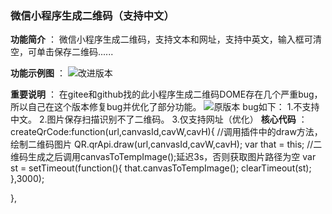 ###  **微信小程序生成二维码（支持中文）** 
 **功能简介** ：
微信小程序生成二维码，支持文本和网址，支持中英文，输入框可清空，可单击保存二维码......


 **功能示例图** ：
![改进版本](https://foruda.gitee.com/images/1670896650745142442/97afcb4a_5429226.jpeg "二维码.jpg")


 **重要说明** ：
 在gitee和github找的此小程序生成二维码DOME存在几个严重bug，所以自己在这个版本修复bug并优化了部分功能。
 ![原版本](https://foruda.gitee.com/images/1670897171017169265/a46b5c21_5429226.png "1.png")
 bug如下：
 1.不支持中文。
 2.图片保存扫描识别不了二维码。
 3.仅支持网址（优化）
 **核心代码** ：
 createQrCode:function(url,canvasId,cavW,cavH){
    //调用插件中的draw方法，绘制二维码图片
    QR.qrApi.draw(url,canvasId,cavW,cavH);
    var that = this;
    //二维码生成之后调用canvasToTempImage();延迟3s，否则获取图片路径为空
    var st = setTimeout(function(){
      that.canvasToTempImage();
      clearTimeout(st);
    },3000);
    
  },
 

